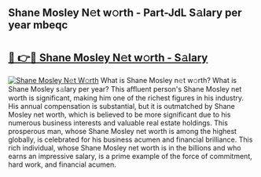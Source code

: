 ## Shane Mosley N𝚎t w𝚘rth - Part-JdL S𝚊lary per year mbeqc

# <h2><a href="http://gc1fh1.nevu.top/?p=Shane+Mosley">🔗 👉🔴 Shane Mosley N𝚎t w𝚘rth - S𝚊lary</a></h2>

[![Shane Mosley N𝚎t W𝚘rth](https://i.imgur.com/Oavwk0R.jpeg)](http://gc1fh1.nevu.top/?p=Shane+Mosley)
What is Shane Mosley n𝚎t w𝚘rth? What is Shane Mosley s𝚊lary per year?
This affluent person's Shane Mosley net worth is significant, making him one of the richest figures in his industry. His annual compensation is substantial, but it is outmatched by Shane Mosley net worth, which is believed to be more significant due to his numerous business interests and valuable real estate holdings. This prosperous man, whose Shane Mosley net worth is among the highest globally, is celebrated for his business acumen and financial brilliance. This rich individual, whose Shane Mosley net worth is in the billions and who earns an impressive salary, is a prime example of the force of commitment, hard work, and financial acumen.
